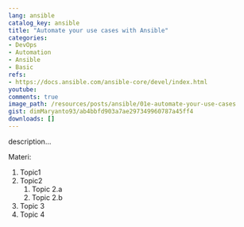 ```yaml
---
lang: ansible
catalog_key: ansible
title: "Automate your use cases with Ansible"
categories:
- DevOps
- Automation
- Ansible
- Basic
refs: 
- https://docs.ansible.com/ansible-core/devel/index.html
youtube: 
comments: true
image_path: /resources/posts/ansible/01e-automate-your-use-cases
gist: dimMaryanto93/ab4bbfd903a7ae297349960787a45ff4
downloads: []
---
```



description...

<!--more-->

Materi: 

1. Topic1
2. Topic2
    1. Topic 2.a
    2. Topic 2.b
3. Topic 3
4. Topic 4